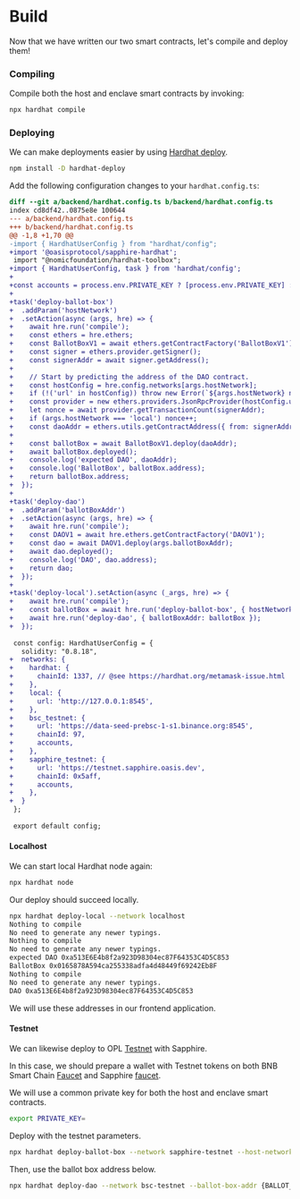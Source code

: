 # Build

Now that we have written our two smart contracts, let's compile and deploy them!

### Compiling

Compile both the host and enclave smart contracts by invoking:

```sh
npx hardhat compile
```

### Deploying

We can make deployments easier by using [Hardhat deploy](https://github.com/wighawag/hardhat-deploy).

```sh
npm install -D hardhat-deploy
```


Add the following configuration changes to your `hardhat.config.ts`:

```diff
diff --git a/backend/hardhat.config.ts b/backend/hardhat.config.ts
index cd8df42..0875e8e 100644
--- a/backend/hardhat.config.ts
+++ b/backend/hardhat.config.ts
@@ -1,8 +1,70 @@
-import { HardhatUserConfig } from "hardhat/config";
+import '@oasisprotocol/sapphire-hardhat';
 import "@nomicfoundation/hardhat-toolbox";
+import { HardhatUserConfig, task } from 'hardhat/config';
+
+const accounts = process.env.PRIVATE_KEY ? [process.env.PRIVATE_KEY] : [];
+
+task('deploy-ballot-box')
+  .addParam('hostNetwork')
+  .setAction(async (args, hre) => {
+    await hre.run('compile');
+    const ethers = hre.ethers;
+    const BallotBoxV1 = await ethers.getContractFactory('BallotBoxV1');
+    const signer = ethers.provider.getSigner();
+    const signerAddr = await signer.getAddress();
+
+    // Start by predicting the address of the DAO contract.
+    const hostConfig = hre.config.networks[args.hostNetwork];
+    if (!('url' in hostConfig)) throw new Error(`${args.hostNetwork} not configured`);
+    const provider = new ethers.providers.JsonRpcProvider(hostConfig.url);
+    let nonce = await provider.getTransactionCount(signerAddr);
+    if (args.hostNetwork === 'local') nonce++;
+    const daoAddr = ethers.utils.getContractAddress({ from: signerAddr, nonce });
+
+    const ballotBox = await BallotBoxV1.deploy(daoAddr);
+    await ballotBox.deployed();
+    console.log('expected DAO', daoAddr);
+    console.log('BallotBox', ballotBox.address);
+    return ballotBox.address;
+  });
+
+task('deploy-dao')
+  .addParam('ballotBoxAddr')
+  .setAction(async (args, hre) => {
+    await hre.run('compile');
+    const DAOV1 = await hre.ethers.getContractFactory('DAOV1');
+    const dao = await DAOV1.deploy(args.ballotBoxAddr);
+    await dao.deployed();
+    console.log('DAO', dao.address);
+    return dao;
+  });
+
+task('deploy-local').setAction(async (_args, hre) => {
+    await hre.run('compile');
+    const ballotBox = await hre.run('deploy-ballot-box', { hostNetwork: 'local' });
+    await hre.run('deploy-dao', { ballotBoxAddr: ballotBox });
+  });
 
 const config: HardhatUserConfig = {
   solidity: "0.8.18",
+  networks: {
+    hardhat: {
+      chainId: 1337, // @see https://hardhat.org/metamask-issue.html
+    },
+    local: {
+      url: 'http://127.0.0.1:8545',
+    },
+    bsc_testnet: {
+      url: 'https://data-seed-prebsc-1-s1.binance.org:8545',
+      chainId: 97,
+      accounts,
+    },
+    sapphire_testnet: {
+      url: 'https://testnet.sapphire.oasis.dev',
+      chainId: 0x5aff,
+      accounts,
+    },
+  }
 };
 
 export default config;
```

#### Localhost

We can start local Hardhat node again:

```sh
npx hardhat node
```

Our deploy should succeed locally.

```sh
npx hardhat deploy-local --network localhost
Nothing to compile
No need to generate any newer typings.
Nothing to compile
No need to generate any newer typings.
expected DAO 0xa513E6E4b8f2a923D98304ec87F64353C4D5C853
BallotBox 0x0165878A594ca255338adfa4d48449f69242Eb8F
Nothing to compile
No need to generate any newer typings.
DAO 0xa513E6E4b8f2a923D98304ec87F64353C4D5C853
```

We will use these addresses in our frontend application.

#### Testnet

We can likewise deploy to OPL [Testnet](../../dapp/sapphire/guide#testnet-and-mainnet) with Sapphire.

In this case, we should prepare a wallet with Testnet tokens on both BNB Smart
Chain [Faucet](https://testnet.bnbchain.org/faucet-smart) and Sapphire [faucet](https://faucet.testnet.oasis.dev).

We will use a common private key for both the host and enclave smart contracts.

```sh
export PRIVATE_KEY=
```

Deploy with the testnet parameters.

```sh
npx hardhat deploy-ballot-box --network sapphire-testnet --host-network bsc-testnet
```

Then, use the ballot box address below.

```sh
npx hardhat deploy-dao --network bsc-testnet --ballot-box-addr {BALLOT_BOX_ADDR}
```
